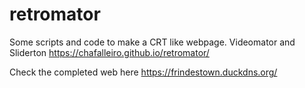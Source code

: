 # retromator
Some scripts and code to make a CRT like webpage.
Videomator and Sliderton
https://chafalleiro.github.io/retromator/

Check the completed web here https://frindestown.duckdns.org/
